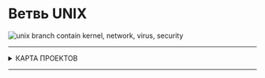 # Ветвь UNIX


![unix branch contain kernel, network, virus, security](./unix_branch.gif)

---

<details>
<summary> КАРТА ПРОЕКТОВ </summary>

![map Holy_Graph](../Holy_Graph.png)

</details>

---

